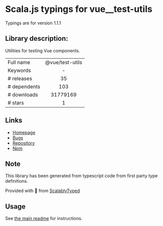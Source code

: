 
# Scala.js typings for vue__test-utils

Typings are for version 1.1.1

## Library description:
Utilities for testing Vue components.

|                    |                 |
| ------------------ | :-------------: |
| Full name          | @vue/test-utils |
| Keywords           | - |
| # releases         | 35 |
| # dependents       | 103 |
| # downloads        | 31779169 |
| # stars            | 1 |

## Links
- [Homepage](https://github.com/vuejs/vue-test-utils#readme)
- [Bugs](https://github.com/vuejs/vue-test-utils/issues)
- [Repository](https://github.com/vuejs/vue-test-utils)
- [Npm](https://www.npmjs.com/package/%40vue%2Ftest-utils)
    


## Note
This library has been generated from typescript code from first party type definitions.

Provided with :purple_heart: from [ScalablyTyped](https://github.com/oyvindberg/ScalablyTyped)

## Usage
See [the main readme](../../readme.md) for instructions.


